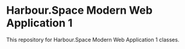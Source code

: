 # Harbour.Space Modern Web Application 1

This repository for Harbour.Space Modern Web Application 1 classes.
